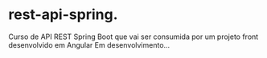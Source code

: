 # rest-api-spring.
Curso de API REST Spring Boot que vai ser consumida por um projeto front desenvolvido em Angular
Em desenvolvimento...
